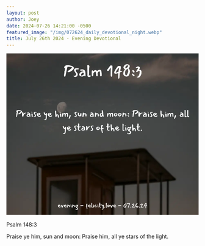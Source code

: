```yaml
---
layout: post
author: Joey
date: 2024-07-26 14:21:00 -0500
featured_image: "/img/072624_daily_devotional_night.webp"
title: July 26th 2024 - Evening Devotional
---
```


[![July 26th 2024 - Evening Devotional](/img/072624_daily_devotional_night.webp)](/img/072624_daily_devotional_night.webp)

<!-- verse -->

Psalm 148:3

Praise ye him, sun and moon: Praise him, all ye stars of the light.


<!-- ad / promo -->
<!-- <hr> 

Please consider purchasing a mug to support the page by clicking the image below, thank you!

[![June 19th 2024 - Evening Devotional - Mug](/img/mugs/061124_morning_mug.webp)](https://www.joeybrinkman.com/shop) -->
